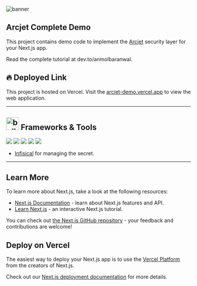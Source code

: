 
![banner](https://github.com/Anmol-Baranwal/Html2PDF/assets/74038190/ae958f4d-85b4-409b-859c-cbab618af911)

## Arcjet Complete Demo

This project contains demo code to implement the [Arcjet](https://arcjet.com/) security layer for your Next.js app.

Read the complete tutorial at dev.to/anmolbaranwal.

## :fire: Deployed Link ##

This project is hosted on Vercel. Visit the [arcjet-demo.vercel.app](https://arcjet-demo.vercel.app) to view the web application.

<hr>

## <img src="https://user-images.githubusercontent.com/74038190/221857984-5bf77e81-6f65-4502-a7c8-f29a978efb3f.png" alt="bullseye" width="35" /> Frameworks & Tools
<img src="https://img.shields.io/badge/next.js-000000?style=for-the-badge&logo=nextdotjs&logoColor=white" /> <img src="https://img.shields.io/badge/TypeScript-007ACC?style=for-the-badge&logo=typescript&logoColor=white" />
<img src="https://img.shields.io/badge/Tailwind_CSS-38B2AC?style=for-the-badge&logo=tailwind-css&logoColor=white" />
<img src="https://img.shields.io/badge/npm-CB3837?style=for-the-badge&logo=npm&logoColor=white" />
<img src="https://img.shields.io/badge/Vercel-000000?style=for-the-badge&logo=vercel&logoColor=white" />

- [Infisical](https://github.com/Infisical/infisical) for managing the secret.

<hr>

## Learn More

To learn more about Next.js, take a look at the following resources:

- [Next.js Documentation](https://nextjs.org/docs) - learn about Next.js features and API.
- [Learn Next.js](https://nextjs.org/learn) - an interactive Next.js tutorial.

You can check out [the Next.js GitHub repository](https://github.com/vercel/next.js/) - your feedback and contributions are welcome!

## Deploy on Vercel

The easiest way to deploy your Next.js app is to use the [Vercel Platform](https://vercel.com/new?utm_medium=default-template&filter=next.js&utm_source=create-next-app&utm_campaign=create-next-app-readme) from the creators of Next.js.

Check out our [Next.js deployment documentation](https://nextjs.org/docs/deployment) for more details.
